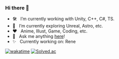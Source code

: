 ### Hi there 👋

- 🛠 &nbsp; I’m currently working with Unity, C++, C#, TS.
- 🚀 &nbsp; I’m currently exploring Unreal, Astro, etc.
- ❤️ &nbsp; Anime, Illust, Game, Coding, etc.
- 💬 &nbsp; Ask me anything [here](https://github.com/Snow0406/Snow0406/issues/2)!
- ✨ &nbsp; Currently working on: Rene

[![wakatime](https://wakatime.com/badge/user/7e384a52-c1f2-4faa-8b0a-6b45e467229e.svg)](https://wakatime.com/@hy)
[![Solved.ac](http://mazassumnida.wtf/api/mini/generate_badge?boj=winteryuki)](https://solved.ac/winteryuki)
